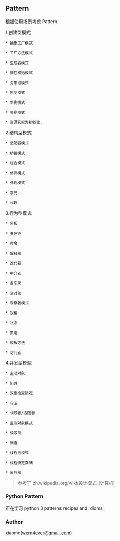 ## Pattern ##

根据使用场景考虑 Pattern.

1.创建型模式

    * 抽象工厂模式

    * 工厂方法模式

    * 生成器模式

    * 惰性初始模式

    * 对象池模式

    * 原型模式

    * 单例模式

    * 多例模式

    * 资源获取为初始化、


2.结构型模式

    * 适配器模式

    * 桥接模式

    * 组合模式

    * 修饰模式

    * 外观模式

    * 享元

    * 代理


3.行为型模式

    * 黑板

    * 责任链

    * 命令

    * 解释器

    * 迭代器

    * 中介者

    * 备忘录

    * 空对象

    * 观察者模式

    * 规格

    * 状态

    * 策略

    * 模板方法

    * 访问者


4.并发型模型

    * 主动对象

    * 阻碍

    * 双重检查锁定

    * 守卫

    * 领导者/追随者

    * 监测对象模式

    * 读写锁

    * 调度

    * 线程池模式

    * 线程特定存储

    * 反应器


> 参考于 zh.wikipedia.org/wiki/设计模式_(计算机)

### Python Pattern ###

正在学习  python 3 patterns recipes and idioms_

### Author ###
xiaomo(wxm4ever@gmail.com)
